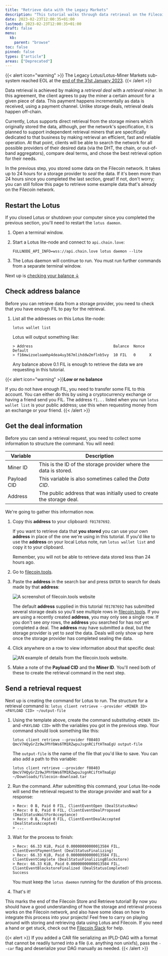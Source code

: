 ```yaml
---
title: "Retrieve data with the Legacy Markets"
description: "This tutorial walks through data retrieval on the Filecoin network using legacy markets"
date: 2023-02-23T12:00:35+01:00
lastmod: 2023-02-23T12:00:35+01:00
draft: false
menu:
  kb:
    parent: "browse"
toc: false
pinned: false
types: ["article"]
areas: ["Deprecated"]
---
```


{{< alert icon="warning" >}}
 The Legacy Lotus/Lotus-Miner Markets sub-system reached EOL at the [end of the 31st January 2023](https://github.com/filecoin-project/lotus/releases/tag/v1.18.0).
 {{< /alert >}}

Data retrieval is achieved by making a _retrieval deal_ with a _retrieval miner_. In this agreement, the client agrees to pay the miner a certain amount for a given piece of data. This payment happens incrementally as data is received, using a payment channel. Unlike storage deals, retrieval deals happen off-chain.

Currently, Lotus supports direct retrieval from the storage miners which originally stored the data, although, per the network's specification, it is planned to support independent retrieval miners that are specifically dedicated to that business by making retrieval an efficient, fast and reliable operation. At that point, clients will be able to search the network for all possible providers of their desired data (via the DHT, the chain, or out-of-band aggregators), compare deal terms, and chose the best retrieval option for their needs.

In the previous step, you stored some data on the Filecoin network. It takes up to 24 hours for a storage provider to _seal_ the data. If it's been more than 24 hours since you completed the last section, great! If not, don't worry; you can still follow this page to retrieve some example data that's already on the Filecoin network.

## Restart the Lotus

If you closed Lotus or shutdown your computer since you completed the previous section, you'll need to restart the `lotus daemon`.

1. Open a terminal window.
1. Start a Lotus lite-node and connect to `api.chain.love`:

    ```shell
    FULLNODE_API_INFO=wss://api.chain.love lotus daemon --lite
    ```

1. The Lotus daemon will continue to run. You must run further commands from a separate terminal window.

Next up is [checking your balance ↓](#check-address-balance)

## Check address balance

Before you can retrieve data from a storage provider, you need to check that you have enough FIL to pay for the retrieval.

1. List all the addresses on this Lotus lite-node:

    ```shell
    lotus wallet list
    ```

    Lotus will output something like:

    ```shell
    > Address                                    Balance  Nonce  Default
    > f16mwizoeloamhp4dea4uy367mlihddw2mflnb5vy  10 FIL   0      X
    ```

    Any balance above 0.1 FIL is enough to retrieve the data we are requesting in this tutorial.


{{< alert icon="warning" >}}**Low or no balance**

If you do not have enough FIL, you need to transfer some FIL to this account. You can either do this by using a cryptocurrency exchange or having a friend send you FIL. The address `f1...` listed when you run `lotus wallet list` is your public address; use this when requesting money from an exchange or your friend.
{{< /alert >}}

## Get the deal information

Before you can send a retrieval request, you need to collect some information to structure the command. You will need:

| Variable | Description |
| --- | --- |
| Miner ID | This is the ID of the storage provider where the data is stored. |
| Payload CID | This variable is also sometimes called the _Data CID_. |
| Address | The public address that was initially used to create the storage deal. |

We're going to gather this information now.

1. Copy this **address** to your clipboard: `f01787692`.

    If you want to retrieve data that **you stored** you can use your own **address** in place of the one we're using in this tutorial. If you'd like to use the **address** on your local Lotus note, run `lotus wallet list` and copy it to your clipboard.

    Remember, you will not be able to retrieve data stored less than 24 hours ago.

1. Go to [filecoin.tools](https://filecoin.tools).
1. Paste the **address** in the search bar and press `ENTER` to search for deals made by that **address**:

    ![A screenshot of filecoin.tools website](filecoin-tools-search-address-2.png)

    The default **address** supplied in this tutorial `f01787692` has submitted several storage deals so you'll see multiple rows in [filecoin.tools](https://filecoin.tools/f01787692). If you are using a recently created **address**, you may only see a single row. If you don't see _any_ rows, the **address** you searched for has not yet completed a deal. The **address** may have submitted a deal, but the storage provider is yet to _seal_ the data. Deals will only show up here once the storage provider has completed sealing the data.

1. Click anywhere on a row to view information about that specific deal:

    ![AN example of details from the filecoin.tools website.](filecoin-tools-show-details-2.png)

1. Make a note of the **Payload CID** and the **Miner ID**. You'll need both of these to create the retrieval command in the next step.

## Send a retrieval request

Next up is creating the command for Lotus to run. The structure for a retrieval command is: `lotus client retrieve --provider <MINER ID> <PAYLOAD CID> ~/output-file`

1. Using the template above, create the command substituting `<MINER ID>` and `<PAYLOAD CID>` with the variables you got in the previous step. Your command should look something like this:

    ```shell
    lotus client retrieve --provider f08403 QmcV7HQyGrZz9wJPhYbWs6TM1RZwpuJsgnRCiftHTmaEgU output-file
    ```

    The `output-file` is the name of the file that you'd like to save. You can also add a path to this variable:

    ```shell
    lotus client retrieve --provider f08403 QmcV7HQyGrZz9wJPhYbWs6TM1RZwpuJsgnRCiftHTmaEgU ~/Downloads/filecoin-download.tar
    ```

1. Run the command. After submitting this command, your Lotus lite-node will send the retrieval request to the storage provider and wait for a response:

    ```shell
    > Recv: 0 B, Paid 0 FIL, ClientEventOpen (DealStatusNew)
    > Recv: 0 B, Paid 0 FIL, ClientEventDealProposed (DealStatusWaitForAcceptance)
    > Recv: 0 B, Paid 0 FIL, ClientEventDealAccepted (DealStatusAccepted)
    > ...
    ```

1. Wait for the process to finish:

    ```shell
    > Recv: 66.33 KiB, Paid 0.00000000000013584 FIL, ClientEventPaymentSent (DealStatusFinalizing)
    > Recv: 66.33 KiB, Paid 0.00000000000013584 FIL, ClientEventComplete (DealStatusFinalizingBlockstore)
    > Recv: 66.33 KiB, Paid 0.00000000000013584 FIL, ClientEventBlockstoreFinalized (DealStatusCompleted)
    Success
    ```

    You must keep the `lotus daemon` running for the duration of this process.

1. That's it!

This marks the end of the Filecoin Store and Retrieve tutorial! By now you should have a good understanding of how the storage and retrieval process works on the Filecoin network, and also have some ideas on how to integrate this process into your projects! Feel free to carry on playing around with storing and retrieving data using Lotus and Filecoin. If you need a hand or get stuck, check out the [Filecoin Slack](https://filecoin.io/slack/) for help.

{{< alert >}}
If you added a CAR file serializing an IPLD-DAG with a format that cannot be readily turned into a file (i.e. anything non unixfs), pass the `--car` flag and deserialize your DAG manually as needed.
{{< /alert >}}
